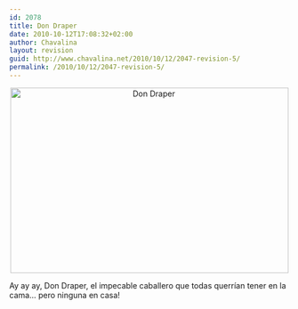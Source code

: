 ```yaml
---
id: 2078
title: Don Draper
date: 2010-10-12T17:08:32+02:00
author: Chavalina
layout: revision
guid: http://www.chavalina.net/2010/10/12/2047-revision-5/
permalink: /2010/10/12/2047-revision-5/
---
```

<p style="text-align: center;">
  <img class="aligncenter size-large wp-image-2071" title="Don Draper" src="http://www.chavalina.net/imagenes/2010/10/don-draper-4-500x333.jpg" alt="Don Draper" width="500" height="333" />
</p>

Ay ay ay, Don Draper, el impecable caballero que todas querrían tener en la cama… pero ninguna en casa!